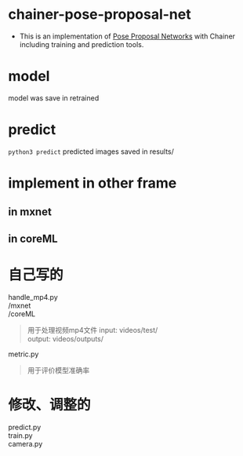 # chainer-pose-proposal-net

- This is an implementation of [Pose Proposal Networks](http://openaccess.thecvf.com/content_ECCV_2018/papers/Sekii_Pose_Proposal_Networks_ECCV_2018_paper.pdf) with Chainer including training and prediction tools.




# model 
model was save in retrained 


# predict 
```python3 predict``` 
predicted images saved in results/ 

# implement in other frame 
## in mxnet 

## in coreML



# 自己写的
handle_mp4.py  
/mxnet  
/coreML 

> 用于处理视频mp4文件 
input: videos/test/   
output: videos/outputs/  

metric.py   
> 用于评价模型准确率  


# 修改、调整的
predict.py   
train.py   
camera.py   


